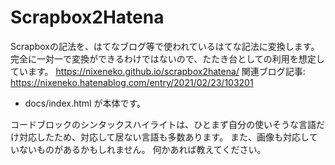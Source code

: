 # Scrapbox2Hatena
Scrapboxの記法を、はてなブログ等で使われているはてな記法に変換します。
完全に一対一で変換ができるわけではないので、たたき台としての利用を想定しています。
https://nixeneko.github.io/scrapbox2hatena/
関連ブログ記事: https://nixeneko.hatenablog.com/entry/2021/02/23/103201

- docs/index.html が本体です。

コードブロックのシンタックスハイライトは、ひとまず自分の使いそうな言語だけ対応したため、対応して居ない言語も多数あります。
また、画像も対応していないものがあるかもしれません。
何かあれば教えてください。
